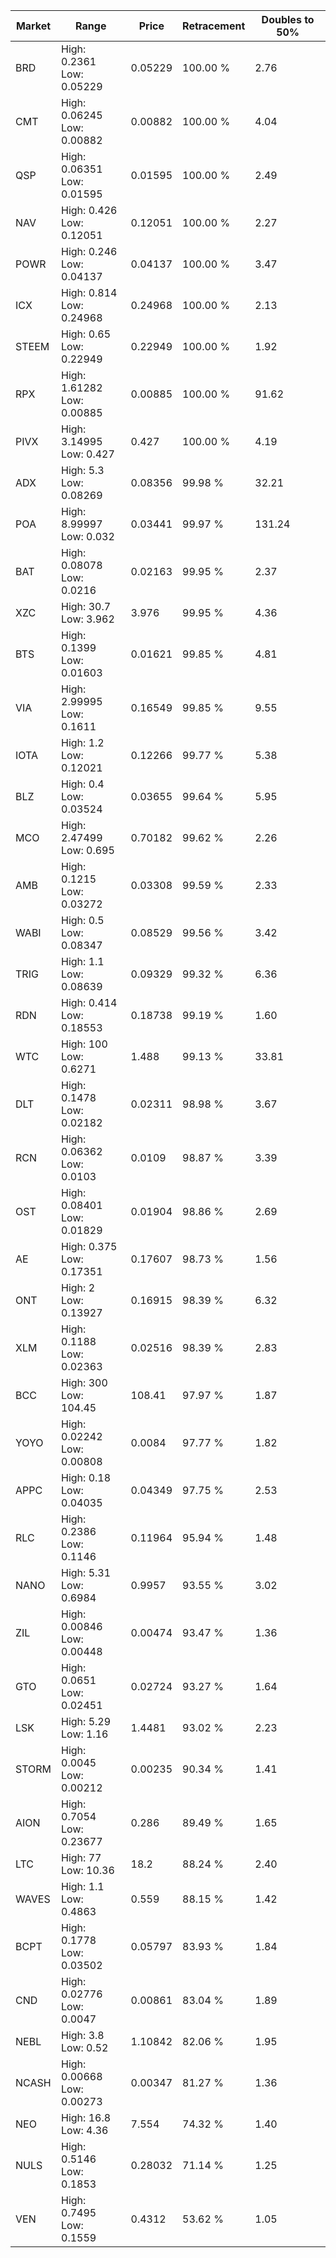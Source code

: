 | Market | Range | Price| Retracement | Doubles to 50% |
| --- | --- | --- | --- | --- |
| BRD | High: 0.2361<br />Low: 0.05229 | 0.05229 | 100.00 % | 2.76 |
| CMT | High: 0.06245<br />Low: 0.00882 | 0.00882 | 100.00 % | 4.04 |
| QSP | High: 0.06351<br />Low: 0.01595 | 0.01595 | 100.00 % | 2.49 |
| NAV | High: 0.426<br />Low: 0.12051 | 0.12051 | 100.00 % | 2.27 |
| POWR | High: 0.246<br />Low: 0.04137 | 0.04137 | 100.00 % | 3.47 |
| ICX | High: 0.814<br />Low: 0.24968 | 0.24968 | 100.00 % | 2.13 |
| STEEM | High: 0.65<br />Low: 0.22949 | 0.22949 | 100.00 % | 1.92 |
| RPX | High: 1.61282<br />Low: 0.00885 | 0.00885 | 100.00 % | 91.62 |
| PIVX | High: 3.14995<br />Low: 0.427 | 0.427 | 100.00 % | 4.19 |
| ADX | High: 5.3<br />Low: 0.08269 | 0.08356 | 99.98 % | 32.21 |
| POA | High: 8.99997<br />Low: 0.032 | 0.03441 | 99.97 % | 131.24 |
| BAT | High: 0.08078<br />Low: 0.0216 | 0.02163 | 99.95 % | 2.37 |
| XZC | High: 30.7<br />Low: 3.962 | 3.976 | 99.95 % | 4.36 |
| BTS | High: 0.1399<br />Low: 0.01603 | 0.01621 | 99.85 % | 4.81 |
| VIA | High: 2.99995<br />Low: 0.1611 | 0.16549 | 99.85 % | 9.55 |
| IOTA | High: 1.2<br />Low: 0.12021 | 0.12266 | 99.77 % | 5.38 |
| BLZ | High: 0.4<br />Low: 0.03524 | 0.03655 | 99.64 % | 5.95 |
| MCO | High: 2.47499<br />Low: 0.695 | 0.70182 | 99.62 % | 2.26 |
| AMB | High: 0.1215<br />Low: 0.03272 | 0.03308 | 99.59 % | 2.33 |
| WABI | High: 0.5<br />Low: 0.08347 | 0.08529 | 99.56 % | 3.42 |
| TRIG | High: 1.1<br />Low: 0.08639 | 0.09329 | 99.32 % | 6.36 |
| RDN | High: 0.414<br />Low: 0.18553 | 0.18738 | 99.19 % | 1.60 |
| WTC | High: 100<br />Low: 0.6271 | 1.488 | 99.13 % | 33.81 |
| DLT | High: 0.1478<br />Low: 0.02182 | 0.02311 | 98.98 % | 3.67 |
| RCN | High: 0.06362<br />Low: 0.0103 | 0.0109 | 98.87 % | 3.39 |
| OST | High: 0.08401<br />Low: 0.01829 | 0.01904 | 98.86 % | 2.69 |
| AE | High: 0.375<br />Low: 0.17351 | 0.17607 | 98.73 % | 1.56 |
| ONT | High: 2<br />Low: 0.13927 | 0.16915 | 98.39 % | 6.32 |
| XLM | High: 0.1188<br />Low: 0.02363 | 0.02516 | 98.39 % | 2.83 |
| BCC | High: 300<br />Low: 104.45 | 108.41 | 97.97 % | 1.87 |
| YOYO | High: 0.02242<br />Low: 0.00808 | 0.0084 | 97.77 % | 1.82 |
| APPC | High: 0.18<br />Low: 0.04035 | 0.04349 | 97.75 % | 2.53 |
| RLC | High: 0.2386<br />Low: 0.1146 | 0.11964 | 95.94 % | 1.48 |
| NANO | High: 5.31<br />Low: 0.6984 | 0.9957 | 93.55 % | 3.02 |
| ZIL | High: 0.00846<br />Low: 0.00448 | 0.00474 | 93.47 % | 1.36 |
| GTO | High: 0.0651<br />Low: 0.02451 | 0.02724 | 93.27 % | 1.64 |
| LSK | High: 5.29<br />Low: 1.16 | 1.4481 | 93.02 % | 2.23 |
| STORM | High: 0.0045<br />Low: 0.00212 | 0.00235 | 90.34 % | 1.41 |
| AION | High: 0.7054<br />Low: 0.23677 | 0.286 | 89.49 % | 1.65 |
| LTC | High: 77<br />Low: 10.36 | 18.2 | 88.24 % | 2.40 |
| WAVES | High: 1.1<br />Low: 0.4863 | 0.559 | 88.15 % | 1.42 |
| BCPT | High: 0.1778<br />Low: 0.03502 | 0.05797 | 83.93 % | 1.84 |
| CND | High: 0.02776<br />Low: 0.0047 | 0.00861 | 83.04 % | 1.89 |
| NEBL | High: 3.8<br />Low: 0.52 | 1.10842 | 82.06 % | 1.95 |
| NCASH | High: 0.00668<br />Low: 0.00273 | 0.00347 | 81.27 % | 1.36 |
| NEO | High: 16.8<br />Low: 4.36 | 7.554 | 74.32 % | 1.40 |
| NULS | High: 0.5146<br />Low: 0.1853 | 0.28032 | 71.14 % | 1.25 |
| VEN | High: 0.7495<br />Low: 0.1559 | 0.4312 | 53.62 % | 1.05 |

